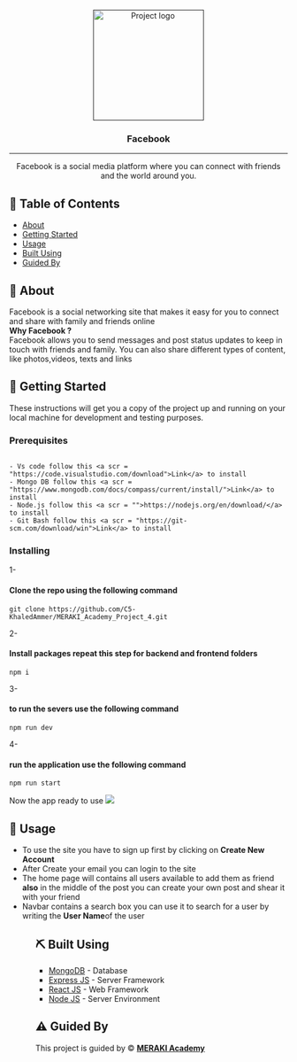 <p align="center">
  <a href="" rel="noopener">
 <img width=200px height=200px src="https://cdn-icons-png.flaticon.com/128/5968/5968764.png" alt="Project logo"></a>
</p>

<h3 align="center">Facebook</h3>

---

<p align="center"> Facebook is a social media platform where you can connect with friends and the world around you.
    <br> 
</p>

## 📝 Table of Contents

- [About](#about)
- [Getting Started](#getting_started)
- [Usage](#usage)
- [Built Using](#built_using)
- [Guided By](#guided_by)

## 🧐 About <a name = "about"></a>

Facebook is a social networking site that makes it easy for you to connect and share with family and friends online <br/>
<strong>Why Facebook ? <br/></strong>
Facebook allows you to send messages and post status updates to keep in touch with friends and family. You can also share different types of content, like photos,videos, texts and links

## 🏁 Getting Started <a name = "getting_started"></a>

These instructions will get you a copy of the project up and running on your local machine for development and testing purposes.

### Prerequisites

```

- Vs code follow this <a scr = "https://code.visualstudio.com/download">Link</a> to install
- Mongo DB follow this <a scr = "https://www.mongodb.com/docs/compass/current/install/">Link</a> to install
- Node.js follow this <a scr = "">https://nodejs.org/en/download/</a> to install
- Git Bash follow this <a scr = "https://git-scm.com/download/win">Link</a> to install
```

### Installing

1- <h4>Clone the repo using the following command</h4>

```
git clone https://github.com/C5-KhaledAmmer/MERAKI_Academy_Project_4.git
```

2- <h4>Install packages repeat this step for backend and frontend folders</h4>

```
npm i
```

3- <h4>to run the severs use the following command</h4>

```
npm run dev
```

4- <h4>run the application use the following command</h4>

```
npm run start
```

Now the app ready to use
<img src="https://res.cloudinary.com/dkldpbnkn/image/upload/v1653121642/face_izgh8s.png"/>

## 🎈 Usage <a name="usage"></a>

<ul>
  <li>To use the site you have to sign up first by clicking on <strong>Create New Account</strong> </li>
<li>After Create your email you can login to the site </li>
  <li>The home page will contains all users available to add them as friend <strong>also</strong> in the middle of the post you can create your own post and shear it with your friend</li>
<li>Navbar contains a search box you can use it to search for a user by writing the <strong>User Name</strong>of the user</li>
<ul>

## ⛏️ Built Using <a name = "built_using"></a>

- [MongoDB](https://www.mongodb.com/) - Database
- [Express JS](https://expressjs.com/) - Server Framework
- [React JS](https://https://reactjs.org/) - Web Framework
- [Node JS](https://nodejs.org/en/) - Server Environment

## ⚠️ Guided By <a name = "guided_by"></a>

This project is guided by ©️ **[MERAKI Academy](https://www.meraki-academy.org)**
